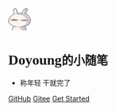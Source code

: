 <img src="static/avat.png" width="45" height="45">

# <span style="font-family: cursive;">Doyoung<small>的小随笔</small></span>

- <span style="font-family: cursive;">称年轻 干就完了</span>

[GitHub](https://github.com/DoYoungDo)
[Gitee](https://gitee.com/DoyoungDo)
[Get Started](/README)